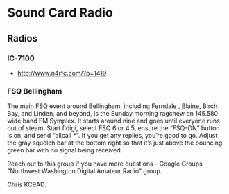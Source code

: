 # Sound Card Radio

## Radios

### IC-7100
+ http://www.n4rfc.com/?p=1419

### FSQ Bellingham

The main FSQ event around Bellingham, including Ferndale , Blaine, Birch Bay, and Linden, and beyond, Is the Sunday morning ragchew on 145.580 wide band FM Symplex. It starts around nine and goes until everyone runs out of steam. Start fldigi, select FSQ 6 or 4.5, ensure the “FSQ-ON” button is on, and send “allcall *”. If you get any replies, you’re good to go. Adjust the gray squelch bar at the bottom right so that it’s just above the bouncing green bar with no signal being received.

Reach out to this group if you have more questions -  Google Groups "Northwest Washington Digital Amateur Radio" group.

Chris KC9AD.
